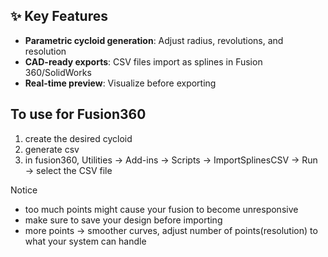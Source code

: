 ## ✨ Key Features  
- **Parametric cycloid generation**: Adjust radius, revolutions, and resolution  
- **CAD-ready exports**: CSV files import as splines in Fusion 360/SolidWorks  
- **Real-time preview**: Visualize before exporting

## To use for Fusion360
1. create the desired cycloid
2. generate csv
3. in fusion360, Utilities → Add-ins → Scripts → ImportSplinesCSV → Run → select the CSV file

Notice
- too much points might cause your fusion to become unresponsive
- make sure to save your design before importing
- more points → smoother curves, adjust number of points(resolution) to what your system can handle
